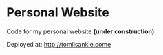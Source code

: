 # Personal Website
Code for my personal website **(under construction)**.

Deployed at: http://tomlisankie.come
